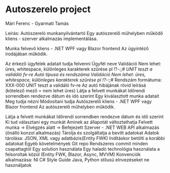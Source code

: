 # Autoszerelo project
Mári Ferenc - Gyarmati Tamás

Leírás:
Autószereló munkanyilvántartó
Egy autószerelő műhelyben működő kliens - szerver alkalmazás implementálása.

Munka felvevő kliens - .NET WPF vagy Blazor frontend
Az ügyintéző irodájában működik.

Az érkező ügyfelek adatait tudja felvenni
Ügyfél neve
Validáció
Nem lehet: üres, whitespace, különleges karakterek szűrése pl !?_-:;#
UNIT teszt a validáló fv-re
Autó típusa és rendszáma
Validáció
Nem lehet: üres, whitespace, különleges karakterek szűrése pl !?_-:;#
Rendszám formátuma: XXX-000
UNIT teszt a validáló fv-re
Az autó hibájának rövid leírásá (kötelező mező = nem lehet üres)
Látja a felvett munkákat
Időrendi sorrendben rendezve dátum és idó szerint
Egy kiválasztott munka adatait
Meg tudja nézni
Módosítani tudja
Autószerelő kliens - .NET WPF vagy Blazor frontend
Az autószerelő műhelyben működik.

Látja a felvett munkákat
Időrendi sorrendben rendezve dátum és idő szerint
Ki tud választani egy munkát
Aminek az állapotát változtathatja
Felvett munka -> Elvégzés alatt -> Befejezett
Szerver - .NET WEB API alkalmazás (önálló konzol alkalmazás)
Tárolja és szolgáltatja a bevitt adatokat
Adatok tárolása: JSON, XML vagy adatbázis(Entity FWK)
Indításkor betölti a korábbi adatokat
Egyéb követelmények
Git repo
Rendszeres commit minden csapattagtól
Egy solution használata
Egy haladó technológia használata a felsoroltak közül (Entity FWK, Blazor, Async, MVVM)
Konvenciók alkalmazása: NI C# Style Guide
Java, Python stílusú elnvezéseket ne használjatok
